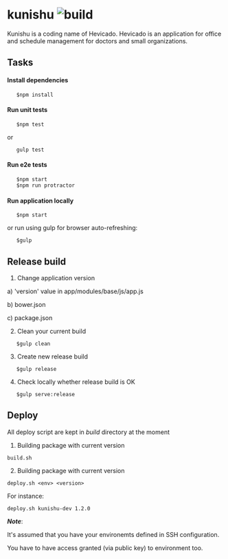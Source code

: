 kunishu ![build](https://circleci.com/gh/m-wrona/kunishu-server.svg?style=svg&circle-token=56943cf387202a237dbed64a5f11c89e7d9a6ca7)
=======

Kunishu is a coding name of Hevicado.
Hevicado is an application for office and schedule management for doctors and small organizations.

## Tasks

#### Install dependencies

```shell
   $npm install
```

#### Run unit tests

```shell
   $npm test
```

or

```shell
   gulp test
```

#### Run e2e tests

```shell
   $npm start
   $npm run protractor
```

#### Run application locally

```shell
   $npm start
```

or run using gulp for browser auto-refreshing:

```shell
   $gulp
```

## Release build

1) Change application version

a) 'version' value in app/modules/base/js/app.js

b) bower.json

c) package.json

2) Clean your current build

```shell
   $gulp clean
```
3) Create new release build

```shell
   $gulp release
```

4) Check locally whether release build is OK

```shell
   $gulp serve:release
```

## Deploy

All deploy script are kept in *build* directory at the moment

1) Building package with current version

```shell
build.sh
```

2) Building package with current version

```shell
deploy.sh <env> <version>
```

For instance:

```shell
deploy.sh kunishu-dev 1.2.0
```

***Note***: 

It's assumed that you have your environemts defined in SSH configuration. 

You have to have access granted (via public key) to environment too.


